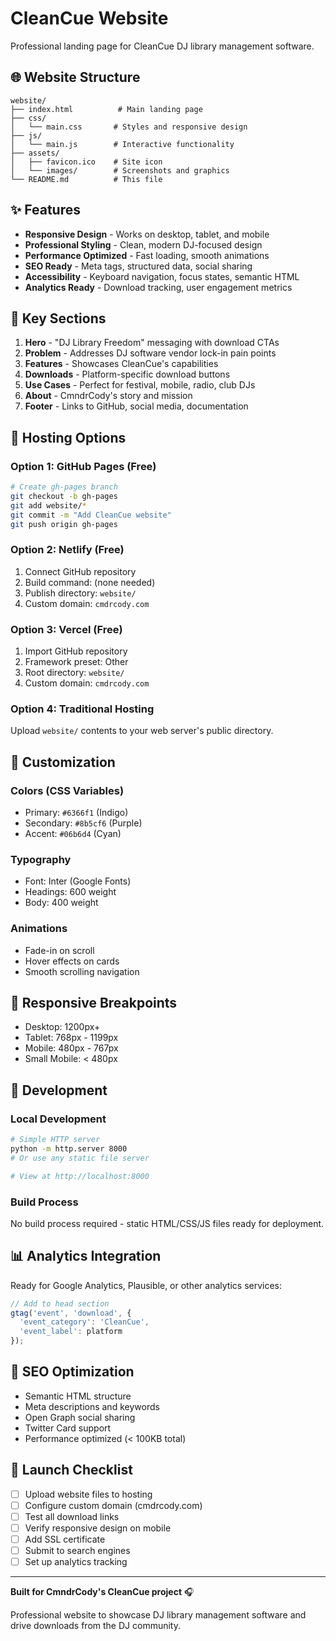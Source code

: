 # CleanCue Website

Professional landing page for CleanCue DJ library management software.

## 🌐 Website Structure

```
website/
├── index.html          # Main landing page
├── css/
│   └── main.css       # Styles and responsive design
├── js/
│   └── main.js        # Interactive functionality
├── assets/
│   ├── favicon.ico    # Site icon
│   └── images/        # Screenshots and graphics
└── README.md          # This file
```

## ✨ Features

- **Responsive Design** - Works on desktop, tablet, and mobile
- **Professional Styling** - Clean, modern DJ-focused design
- **Performance Optimized** - Fast loading, smooth animations
- **SEO Ready** - Meta tags, structured data, social sharing
- **Accessibility** - Keyboard navigation, focus states, semantic HTML
- **Analytics Ready** - Download tracking, user engagement metrics

## 🎯 Key Sections

1. **Hero** - "DJ Library Freedom" messaging with download CTAs
2. **Problem** - Addresses DJ software vendor lock-in pain points
3. **Features** - Showcases CleanCue's capabilities
4. **Downloads** - Platform-specific download buttons
5. **Use Cases** - Perfect for festival, mobile, radio, club DJs
6. **About** - CmndrCody's story and mission
7. **Footer** - Links to GitHub, social media, documentation

## 🚀 Hosting Options

### Option 1: GitHub Pages (Free)
```bash
# Create gh-pages branch
git checkout -b gh-pages
git add website/*
git commit -m "Add CleanCue website"
git push origin gh-pages
```

### Option 2: Netlify (Free)
1. Connect GitHub repository
2. Build command: (none needed)
3. Publish directory: `website/`
4. Custom domain: `cmdrcody.com`

### Option 3: Vercel (Free)
1. Import GitHub repository
2. Framework preset: Other
3. Root directory: `website/`
4. Custom domain: `cmdrcody.com`

### Option 4: Traditional Hosting
Upload `website/` contents to your web server's public directory.

## 🎨 Customization

### Colors (CSS Variables)
- Primary: `#6366f1` (Indigo)
- Secondary: `#8b5cf6` (Purple)
- Accent: `#06b6d4` (Cyan)

### Typography
- Font: Inter (Google Fonts)
- Headings: 600 weight
- Body: 400 weight

### Animations
- Fade-in on scroll
- Hover effects on cards
- Smooth scrolling navigation

## 📱 Responsive Breakpoints

- Desktop: 1200px+
- Tablet: 768px - 1199px
- Mobile: 480px - 767px
- Small Mobile: < 480px

## 🔧 Development

### Local Development
```bash
# Simple HTTP server
python -m http.server 8000
# Or use any static file server

# View at http://localhost:8000
```

### Build Process
No build process required - static HTML/CSS/JS files ready for deployment.

## 📊 Analytics Integration

Ready for Google Analytics, Plausible, or other analytics services:

```javascript
// Add to head section
gtag('event', 'download', {
  'event_category': 'CleanCue',
  'event_label': platform
});
```

## 🎯 SEO Optimization

- Semantic HTML structure
- Meta descriptions and keywords
- Open Graph social sharing
- Twitter Card support
- Performance optimized (< 100KB total)

## 🚀 Launch Checklist

- [ ] Upload website files to hosting
- [ ] Configure custom domain (cmdrcody.com)
- [ ] Test all download links
- [ ] Verify responsive design on mobile
- [ ] Add SSL certificate
- [ ] Submit to search engines
- [ ] Set up analytics tracking

---

**Built for CmndrCody's CleanCue project** 🎧

Professional website to showcase DJ library management software and drive downloads from the DJ community.